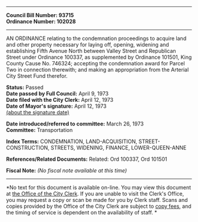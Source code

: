 * * * * *  
  
**Council Bill Number: [](#h0)[](#h2)93715**   
**Ordinance Number: 102028**  
  
* * * * *  
  
AN ORDINANCE relating to the condemnation proceedings to acquire land and other property necessary for laying off, opening, widening and establishing Fifth Avenue North between Valley Street and Republican Street under Ordinance 100337, as supplemented by Ordinance 101501, King County Cause No. 746324; accepting the condemnation award for Parcel Two in connection therewith; and making an appropriation from the Arterial City Street Fund therefor.  
  
**Status:** Passed   
**Date passed by Full Council:** April 9, 1973   
**Date filed with the City Clerk:** April 12, 1973   
**Date of Mayor's signature:** April 12, 1973   
[(about the signature date)](/~public/approvaldate.htm)   
  
  
**Date introduced/referred to committee:** March 26, 1973   
**Committee:** Transportation   
  
**Index Terms:** CONDEMNATION, LAND-ACQUISITION, STREET-CONSTRUCTION, STREETS, WIDENING, FINANCE, LOWER-QUEEN-ANNE  
  
**References/Related Documents:** Related: Ord 100337, Ord 101501  
  
**Fiscal Note:** *(No fiscal note available at this time)*  
  
* * * * *  
  
*No text for this document is available on-line. You may view this document at [the Office of the City Clerk](http://www.seattle.gov/leg/clerk/contactUs.htm). If you are unable to visit the Clerk's Office, you may request a copy or scan be made for you by Clerk staff. Scans and copies provided by the Office of the City Clerk are subject to [copy fees](http://clerk.seattle.gov/~public/clerkfees.htm), and the timing of service is dependent on the availability of staff. *  
  
  
